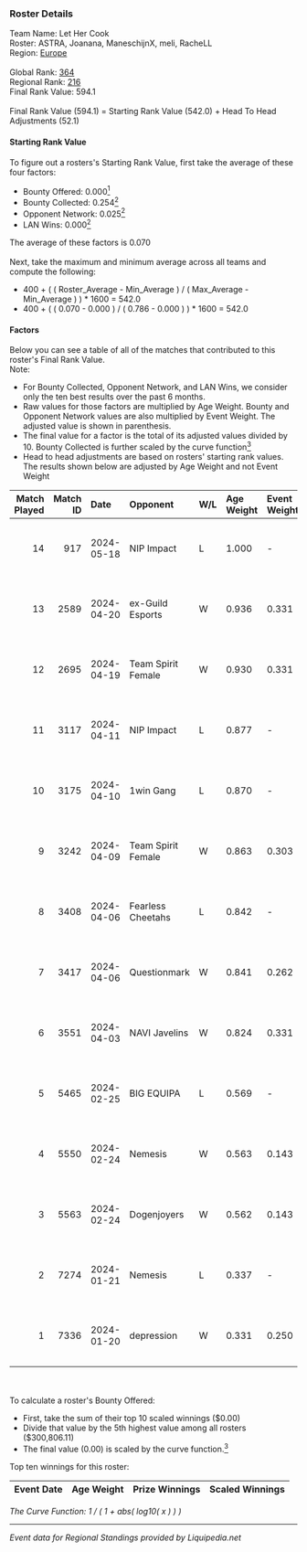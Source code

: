 ### Roster Details<br />
Team Name: Let Her Cook<br />
Roster: ASTRA, Joanana, ManeschijnX, meli, RacheLL<br />
Region: [Europe]( ../standings_europe.md)<br />
<br />
Global Rank: [364](../standings_global.md)<br />
Regional Rank: [216]( ../standings_europe.md)<br />
Final Rank Value:  594.1<br />
<br />
Final Rank Value (594.1) = Starting Rank Value (542.0) + Head To Head Adjustments (52.1)<br />

#### Starting Rank Value<br />
To figure out a rosters's Starting Rank Value, first take the average of these four factors:<br />
- Bounty Offered: 0.000[<sup>1</sup>](#table2)
- Bounty Collected: 0.254[<sup>2</sup>](#table1)
- Opponent Network: 0.025[<sup>2</sup>](#table1)
- LAN Wins: 0.000[<sup>2</sup>](#table1)

The average of these factors is 0.070<br />
<br />
Next, take the maximum and minimum average across all teams and compute the following:<br />
- 400 + ( ( Roster_Average - Min_Average ) / ( Max_Average - Min_Average ) ) * 1600 = 542.0
- 400 + ( ( 0.070 - 0.000 ) / ( 0.786 - 0.000 ) ) * 1600 = 542.0


#### Factors<br />
Below you can see a table of all of the matches that contributed to this roster's Final Rank Value.<br />
Note:<br />

- For Bounty Collected, Opponent Network, and LAN Wins, we consider only the ten best results over the past 6 months.
- Raw values for those factors are multiplied by Age Weight. Bounty and Opponent Network values are also multiplied by Event Weight. The adjusted value is shown in parenthesis.
- The final value for a factor is the total of its adjusted values divided by 10. Bounty Collected is further scaled by the curve function[<sup>3</sup>](#curveFunction)
- Head to head adjustments are based on rosters' starting rank values. The results shown below are adjusted by Age Weight and not Event Weight
<span id="table1"></span><br />


| Match Played | Match ID | Date       | Opponent           | W/L | Age Weight | Event Weight | Bounty Collected | Opponent Network | LAN Wins  | H2H Adj. | Roster                                     |
| -: | -: | :- | :- | :- | :- | :- | :- | :- | :- | -: | :- |
|           14 |      917 | 2024-05-18 | NIP Impact         | L   | 1.000      | -            | -                | -                | -         |   -10.49 | ASTRA, Joanana, ManeschijnX, meli, RacheLL |
|           13 |     2589 | 2024-04-20 | ex-Guild Esports   | W   | 0.936      | 0.331        | 0.005 (0.002)    | 0.166 (0.051)    | 0 (0.000) |    19.31 | ASTRA, Joanana, ManeschijnX, meli, RacheLL |
|           12 |     2695 | 2024-04-19 | Team Spirit Female | W   | 0.930      | 0.331        | 0.005 (0.002)    | 0.216 (0.067)    | 0 (0.000) |    17.50 | ASTRA, Joanana, ManeschijnX, meli, RacheLL |
|           11 |     3117 | 2024-04-11 | NIP Impact         | L   | 0.877      | -            | -                | -                | -         |    -8.40 | ASTRA, Joanana, kezziwOw, meli, RacheLL    |
|           10 |     3175 | 2024-04-10 | 1win Gang          | L   | 0.870      | -            | -                | -                | -         |   -12.10 | ASTRA, Joanana, ManeschijnX, meli, RacheLL |
|            9 |     3242 | 2024-04-09 | Team Spirit Female | W   | 0.863      | 0.303        | 0.005 (0.001)    | 0.216 (0.057)    | 0 (0.000) |    16.89 | ASTRA, Joanana, kezziwOw, meli, RacheLL    |
|            8 |     3408 | 2024-04-06 | Fearless Cheetahs  | L   | 0.842      | -            | -                | -                | -         |    -8.74 | ASTRA, Joanana, kezziwOw, meli, RacheLL    |
|            7 |     3417 | 2024-04-06 | Questionmark       | W   | 0.841      | 0.262        | 0.000 (0.000)    | 0.000 (0.000)    | 0 (0.000) |     7.11 | ASTRA, Joanana, kezziwOw, meli, RacheLL    |
|            6 |     3551 | 2024-04-03 | NAVI Javelins      | W   | 0.824      | 0.331        | 0.024 (0.007)    | 0.265 (0.072)    | 0 (0.000) |    20.85 | ASTRA, Joanana, ManeschijnX, meli, RacheLL |
|            5 |     5465 | 2024-02-25 | BIG EQUIPA         | L   | 0.569      | -            | -                | -                | -         |    -5.31 | JennyR, juliano, kyossa, pauliiee, Zana    |
|            4 |     5550 | 2024-02-24 | Nemesis            | W   | 0.563      | 0.143        | 0.002 (0.000)    | 0.089 (0.007)    | 0 (0.000) |    10.82 | amyb, Emmy, Gaba, Lowlita, Monkey D. Julie |
|            3 |     5563 | 2024-02-24 | Dogenjoyers        | W   | 0.562      | 0.143        | 0.000 (0.000)    | 0.000 (0.000)    | 0 (0.000) |     5.46 | anniken, Glymir, KiTTy-KaT, maliTy, Mar1on |
|            2 |     7274 | 2024-01-21 | Nemesis            | L   | 0.337      | -            | -                | -                | -         |    -3.97 | Joanana, kezziwOw, meli, RacheLL, suns1de  |
|            1 |     7336 | 2024-01-20 | depression         | W   | 0.331      | 0.250        | 0.000 (0.000)    | 0.000 (0.000)    | 0 (0.000) |     3.23 | Joanana, kezziwOw, meli, RacheLL, suns1de  |

<br />
<span id="table2"></span><br />
To calculate a roster's Bounty Offered:<br />

- First, take the sum of their top 10 scaled winnings ($0.00)
- Divide that value by the 5th highest value among all rosters ($300,806.11)
- The final value (0.00) is scaled by the curve function.[<sup>3</sup>](#curveFunction)

Top ten winnings for this roster:<br />

| Event Date | Age Weight | Prize Winnings | Scaled Winnings |
| :- | -: | :- | :- |


<span id="curveFunction"></span>_The Curve Function: 1 / ( 1 + abs( log10( x ) ) )_<br />

---
_Event data for Regional Standings provided by Liquipedia.net_<br />
